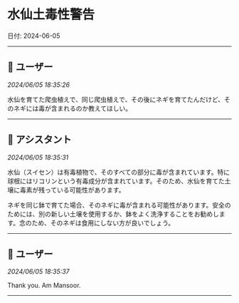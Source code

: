 # 水仙土毒性警告

日付: 2024-06-05

---

## 👤 ユーザー
*2024/06/05 18:35:26*

水仙を育てた爬虫植えで、同じ爬虫植えで、その後にネギを育てたんだけど、そのネギには毒が含まれるのか教えてほしい。

---

## 🤖 アシスタント
*2024/06/05 18:35:31*

水仙（スイセン）は有毒植物で、そのすべての部分に毒が含まれています。特に球根にはリコリンという有毒成分が含まれています。そのため、水仙を育てた土壌に毒素が残っている可能性があります。

ネギを同じ鉢で育てた場合、そのネギに毒が含まれる可能性があります。安全のためには、別の新しい土壌を使用するか、鉢をよく洗浄することをお勧めします。念のため、そのネギは食用にしない方が良いでしょう。

---

## 👤 ユーザー
*2024/06/05 18:35:37*

Thank you. Am Mansoor.

---
